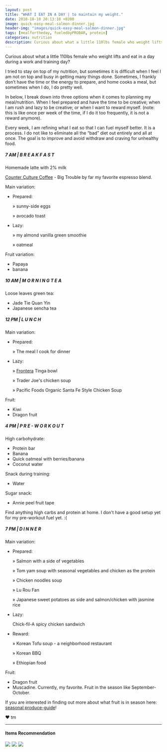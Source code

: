 ```yaml
---
layout: post
title: "WHAT I EAT IN A DAY | to maintain my weight."
date: 2018-10-10 20:13:18 +0200
image: quick-easy-meal-salmon-dinner.jpg
header-img: "images/quick-easy-meal-salmon-dinner.jpg"
tags: [mealfortheday, fueledbyPROBAR, protein]
categories: nutrition
description: Curious about what a little 110lbs female who weight lifts and eat in a day during a work and training day? 
---
```

Curious about what a little 110lbs female who weight lifts and eat in a day during a work and training day? 

I tried to stay on top of my nutrition, but sometimes it is difficult when I feel I am not on top and busy in getting many things done. Sometimes, I frankly don’t have the time or the energy to prepare, and home cooks a meal, but sometimes when I do, I do pretty well. 

In below, I break down into three options when it comes to planning my meal/nutrition. When I feel prepared and have the time to be creative;
when I am rush and lazy to be creative;
or when I want to reward myself. (note: this is like once per week of the time, if I do it too frequently, it is not a reward anymore). 

Every week, I am refining what I eat so that I can fuel myself better. It is a process. I do not like to eliminate all the “bad” diet out entirely and all at once. The goal is to improve and avoid withdraw and craving for unhealthy food. 

##### 7 AM | B R E A K F A S T

Homemade latte with 2% milk

[Counter Culture Coffee][counter-culture-coffee] - Big Trouble by far my favorite espresso blend. 

Main variation: 
* Prepared: 
    
     » sunny-side eggs
    
     » avocado toast

* Lazy:

     » my almond vanilla green smoothie

     » oatmeal

Fruit variation: 

* Papaya
* banana 

##### 10 AM | M O R N I N G     T E A

Loose leaves green tea: 

* Jade Tie Quan Yin
* Japanese sencha tea

##### 12 PM | L U N C H

Main variation:

* Prepared: 

     » The meal I cook for dinner

* Lazy: 

     » [Frontera][frontera] Tinga bowl 

     » Trader Joe's chicken soup

     » Pacific Foods Organic Santa Fe Style Chicken Soup 

Fruit:

* Kiwi
* Dragon fruit


##### 4 PM | P R E - W O R K O U T    

High carbohydrate:

* Protein bar 
* Banana
* Quick oatmeal with berries/banana
* Coconut water

Snack during training:

* Water

Sugar snack: 
* Annie peel fruit tape

Find anything high carbs and protein at home. I don't have a good setup yet for my pre-workout fuel yet. :( 

##### 7 PM | D I N N E R

Main variation:

* Prepared: 

	 » Salmon with a side of vegetables
	
	 » Tom yam soup with seasonal vegetables and chicken as the protein
	
	 » Chicken noodles soup
	
	 » Lu Rou Fan
	
	 » Japanese sweet potatoes as side and salmon/chicken with jasmine rice

* Lazy: 

	Chick-fil-A spicy chicken sandwich

* Reward: 

	 » Korean Tofu soup - a neighborhood restaurant
	
	 » Korean BBQ
	
	 » Ethiopian food

Fruit:

* Dragon fruit 
* Muscadine. Currently, my favorite. Fruit in the season like September-October. 

If you are interested in finding out more about what fruit is in season here: [seasonal produce-guide][fruit-in-season]!


❤ tm

***

#### Items Recommendation

<a target="_blank"  href="https://www.amazon.com/gp/product/B00B97A4FO/ref=as_li_tl?ie=UTF8&camp=1789&creative=9325&creativeASIN=B00B97A4FO&linkCode=as2&tag=pickupstrengt-20&linkId=3a2ad2e035f2a88403b80a3d4f5d64b9"><img border="0" src="//ws-na.amazon-adsystem.com/widgets/q?_encoding=UTF8&MarketPlace=US&ASIN=B00B97A4FO&ServiceVersion=20070822&ID=AsinImage&WS=1&Format=_SL110_&tag=pickupstrengt-20" ></a><img src="//ir-na.amazon-adsystem.com/e/ir?t=pickupstrengt-20&l=am2&o=1&a=B00B97A4FO" width="1" height="1" border="0" alt="" style="border:none !important; margin:0px !important;" />
<a target="_blank"  href="https://www.amazon.com/gp/product/B01N0L3L8G/ref=as_li_tl?ie=UTF8&camp=1789&creative=9325&creativeASIN=B01N0L3L8G&linkCode=as2&tag=pickupstrengt-20&linkId=44d9c6f7ea566ed1789cd8fba466b1f7"><img border="0" src="//ws-na.amazon-adsystem.com/widgets/q?_encoding=UTF8&MarketPlace=US&ASIN=B01N0L3L8G&ServiceVersion=20070822&ID=AsinImage&WS=1&Format=_SL110_&tag=pickupstrengt-20" ></a><img src="//ir-na.amazon-adsystem.com/e/ir?t=pickupstrengt-20&l=am2&o=1&a=B01N0L3L8G" width="1" height="1" border="0" alt="" style="border:none !important; margin:0px !important;" />
<a target="_blank"  href="https://www.amazon.com/gp/product/B005JEXQHQ/ref=as_li_tl?ie=UTF8&camp=1789&creative=9325&creativeASIN=B005JEXQHQ&linkCode=as2&tag=pickupstrengt-20&linkId=aa10da53fd6367334e52819d5440d390"><img border="0" src="//ws-na.amazon-adsystem.com/widgets/q?_encoding=UTF8&MarketPlace=US&ASIN=B005JEXQHQ&ServiceVersion=20070822&ID=AsinImage&WS=1&Format=_SL110_&tag=pickupstrengt-20" ></a><img src="//ir-na.amazon-adsystem.com/e/ir?t=pickupstrengt-20&l=am2&o=1&a=B005JEXQHQ" width="1" height="1" border="0" alt="" style="border:none !important; margin:0px !important;" />

[counter-culture-coffee]: https://counterculturecoffee.com/

[frontera]: http://www.fronterafoods.com/products/frozen-bowls-skillets

[fruit-in-season]: https://snaped.fns.usda.gov/seasonal-produce-guide
